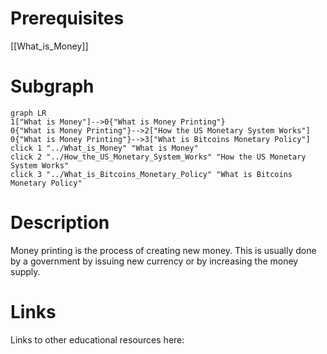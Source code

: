 
# Prerequisites
[[What_is_Money]]



# Subgraph

```mermaid
graph LR
1["What is Money"]-->0{"What is Money Printing"}
0{"What is Money Printing"}-->2["How the US Monetary System Works"]
0{"What is Money Printing"}-->3["What is Bitcoins Monetary Policy"]
click 1 "../What_is_Money" "What is Money"
click 2 "../How_the_US_Monetary_System_Works" "How the US Monetary System Works"
click 3 "../What_is_Bitcoins_Monetary_Policy" "What is Bitcoins Monetary Policy"
```



# Description
  
Money printing is the process of creating new money. This is usually done by a government by issuing new currency or by increasing the money supply.

# Links
Links to other educational resources here:

